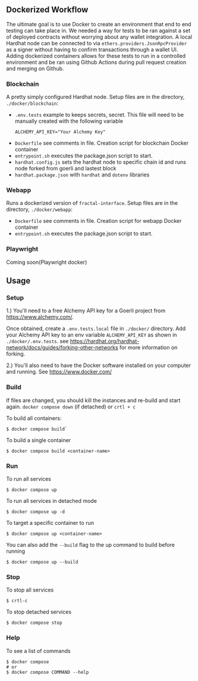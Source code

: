 ## Dockerized Workflow

The ultimate goal is to use Docker to create an environment that end to end testing can take place in. We needed a way for tests to be ran against a set of deployed contracts without worrying about any wallet integration. A local Hardhat node can be connected to via `ethers.providers.JsonRpcProvider` as a signer without having to confirm transactions through a wallet UI. Adding dockerized containers allows for these tests to run in a controlled environment and be ran using Github Actions during pull request creation and merging on Github.

### Blockchain

A pretty simply configured Hardhat node. Setup files are in the directory, `./docker/blockchain`:

- `.env.tests` example to keeps secrets, secret. This file will need to be manually created with the following variable
  ```shell
  ALCHEMY_API_KEY="Your Alchemy Key"
  ```
- `Dockerfile` see comments in file. Creation script for blockchain Docker container
- `entrypoint.sh` executes the package.json script to start.
- `hardhat.config.js` sets the hardhat node to specific chain id and runs node forked from goerli and lastest block
- `hardhat.package.json` with `hardhat` and `dotenv` libraries

### Webapp

Runs a dockerized version of `fractal-interface`. Setup files are in the directory, `./docker/webapp`:

- `Dockerfile` see comments in file. Creation script for webapp Docker container
- `entrypoint.sh` executes the package.json script to start.

### Playwright

Coming soon(Playwright docker)

## Usage

### Setup

1.) You'll need to a free Alchemy API key for a Goerli project from https://www.alchemy.com/.

Once obtained, create a `.env.tests.local` file in `./docker/` directory. Add your Alchemy API key to an env variable `ALCHEMY_API_KEY` as shown in `./docker/.env.tests`. see https://hardhat.org/hardhat-network/docs/guides/forking-other-networks for more information on forking.

2.) You'll also need to have the Docker software installed on your computer and running. See https://www.docker.com/

### Build

If files are changed, you should kill the instances and re-build and start again. `docker compose down` (if detached) or `crtl + c`

To build all containers:

```shell
$ docker compose build`
```

To build a single container

```shell
$ docker compose build <container-name>
```

### Run

To run all services

```shell
$ docker compose up
```

To run all services in detached mode

```shell
$ docker compose up -d
```

To target a specific container to run

```shell
$ docker compose up <container-name>
```

You can also add the `--build` flag to the up command to build before running

```shell
$ docker compose up --build
```

### Stop

To stop all services

```shell
$ crtl-c
```

To stop detached services

```shell
$ docker compose stop
```

### Help

To see a list of commands

```shell
$ docker compose
# or
$ docker compose COMMAND --help
```

